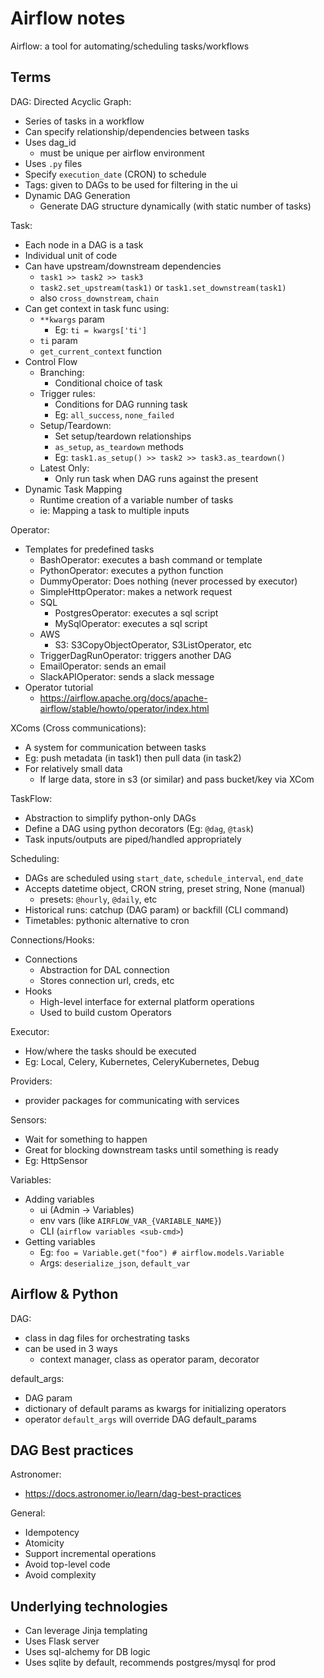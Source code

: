 # Airflow notes

Airflow: a tool for automating/scheduling tasks/workflows

## Terms

DAG: Directed Acyclic Graph:

- Series of tasks in a workflow
- Can specify relationship/dependencies between tasks
- Uses dag_id
  - must be unique per airflow environment
- Uses `.py` files
- Specify `execution_date` (CRON) to schedule
- Tags: given to DAGs to be used for filtering in the ui
- Dynamic DAG Generation
  - Generate DAG structure dynamically (with static number of tasks)

Task:

- Each node in a DAG is a task
- Individual unit of code
- Can have upstream/downstream dependencies
  - `task1 >> task2 >> task3`
  - `task2.set_upstream(task1)` or `task1.set_downstream(task1)`
  - also `cross_downstream`, `chain`
- Can get context in task func using:
  - `**kwargs` param
    - Eg: `ti = kwargs['ti']`
  - `ti` param
  - `get_current_context` function
- Control Flow
  - Branching:
    - Conditional choice of task
  - Trigger rules:
    - Conditions for DAG running task
    - Eg: `all_success`, `none_failed`
  - Setup/Teardown:
    - Set setup/teardown relationships
    - `as_setup`, `as_teardown` methods
    - Eg: `task1.as_setup() >> task2 >> task3.as_teardown()`
  - Latest Only:
    - Only run task when DAG runs against the present
- Dynamic Task Mapping
  - Runtime creation of a variable number of tasks
  - ie: Mapping a task to multiple inputs

Operator:

- Templates for predefined tasks
  - BashOperator: executes a bash command or template
  - PythonOperator: executes a python function
  - DummyOperator: Does nothing (never processed by executor)
  - SimpleHttpOperator: makes a network request
  - SQL
    - PostgresOperator: executes a sql script
    - MySqlOperator: executes a sql script
  - AWS
    - S3: S3CopyObjectOperator, S3ListOperator, etc
  - TriggerDagRunOperator: triggers another DAG
  - EmailOperator: sends an email
  - SlackAPIOperator: sends a slack message
- Operator tutorial
  - https://airflow.apache.org/docs/apache-airflow/stable/howto/operator/index.html

XComs (Cross communications):

- A system for communication between tasks
- Eg: push metadata (in task1) then pull data (in task2)
- For relatively small data
  - If large data, store in s3 (or similar) and pass bucket/key via XCom

TaskFlow:

- Abstraction to simplify python-only DAGs
- Define a DAG using python decorators (Eg: `@dag`, `@task`)
- Task inputs/outputs are piped/handled appropriately

Scheduling:

- DAGs are scheduled using `start_date`, `schedule_interval`, `end_date`
- Accepts datetime object, CRON string, preset string, None (manual)
  - presets: `@hourly`, `@daily`, etc
- Historical runs: catchup (DAG param) or backfill (CLI command)
- Timetables: pythonic alternative to cron

Connections/Hooks:

- Connections
  - Abstraction for DAL connection
  - Stores connection url, creds, etc
- Hooks
  - High-level interface for external platform operations
  - Used to build custom Operators

Executor:

- How/where the tasks should be executed
- Eg: Local, Celery, Kubernetes, CeleryKubernetes, Debug

Providers:

- provider packages for communicating with services

Sensors:

- Wait for something to happen
- Great for blocking downstream tasks until something is ready
- Eg: HttpSensor

Variables:

- Adding variables
  - ui (Admin -> Variables)
  - env vars (like `AIRFLOW_VAR_{VARIABLE_NAME}`)
  - CLI (`airflow variables <sub-cmd>`)
- Getting variables
  - Eg: `foo = Variable.get("foo") # airflow.models.Variable`
  - Args: `deserialize_json`, `default_var`

## Airflow & Python

DAG:

- class in dag files for orchestrating tasks
- can be used in 3 ways
  - context manager, class as operator param, decorator

default_args:

- DAG param
- dictionary of default params as kwargs for initializing operators
- operator `default_args` will override DAG default_params

## DAG Best practices

Astronomer:

- https://docs.astronomer.io/learn/dag-best-practices

General:

- Idempotency
- Atomicity
- Support incremental operations
- Avoid top-level code
- Avoid complexity

## Underlying technologies

- Can leverage Jinja templating
- Uses Flask server
- Uses sql-alchemy for DB logic
- Uses sqlite by default, recommends postgres/mysql for prod
